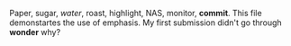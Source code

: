 Paper, sugar, _water_, roast, highlight, NAS, monitor, **commit**. 
This file demonstartes the use of emphasis.
My first submission didn't go through **wonder** why?

